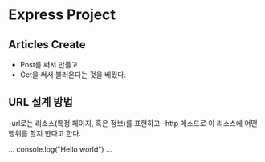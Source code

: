 # Express Project


## Articles Create
- Post를 써서 만들고
- Get을 써서 불러온다는 것을 배웠다.

## URL 설계 방법
-url로는 리소스(특정 페이지, 혹은 정보)를 표현하고
-http 메소드로 이 리소스에 어떤 행위를 할지 한다고 한다.

...
console.log("Hello world")
...
